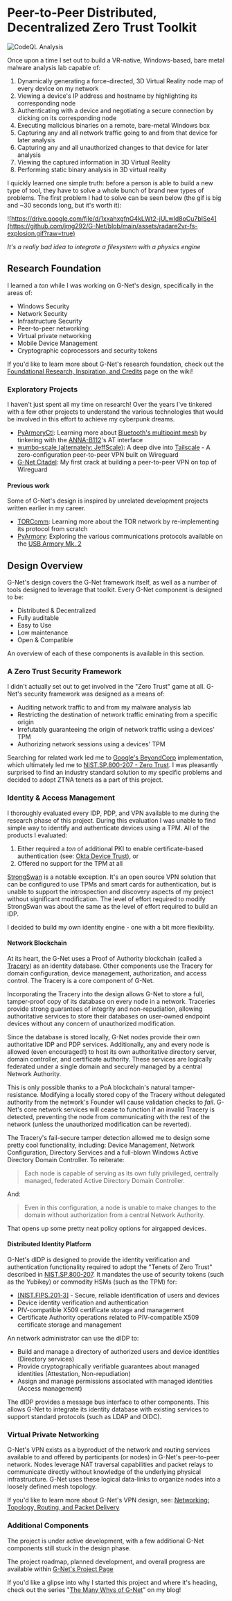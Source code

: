 # Peer-to-Peer Distributed, Decentralized Zero Trust Toolkit

![CodeQL Analysis](https://github.com/jmg292/G-Net/actions/workflows/codeql-analysis.yml/badge.svg)

Once upon a time I set out to build a VR-native, Windows-based, bare metal malware analysis lab capable of:

1. Dynamically generating a force-directed, 3D Virtual Reality node map of every device on my network
2. Viewing a device's IP address and hostname by highlighting its corresponding node
3. Authenticating with a device and negotiating a secure connection by clicking on its corresponding node
4. Executing malicious binaries on a remote, bare-metal Windows box
5. Capturing any and all network traffic going to and from that device for later analysis
6. Capturing any and all unauthorized changes to that device for later analysis
7. Viewing the captured information in 3D Virtual Reality
8. Performing static binary analysis in 3D virtual reality

I quickly learned one simple truth: before a person is able to build a new type of tool, they have to solve a whole bunch of brand new types of problems.  The first problem I had to solve can be seen below (the gif is big and ~30 seconds long, but it's worth it):

![https://drive.google.com/file/d/1xxahxgfnG4kLWt2-jULwId8oCu7bISe4](https://github.com/jmg292/G-Net/blob/main/assets/radare2vr-fs-explosion.gif?raw=true)

_It's a really bad idea to integrate a filesystem with a physics engine_

## Research Foundation

I learned a _ton_ while I was working on G-Net's design, specifically in the areas of:

* Windows Security
* Network Security
* Infrastructure Security
* Peer-to-peer networking
* Virtual private networking
* Mobile Device Management
* Cryptographic coprocessors and security tokens

If you'd like to learn more about G-Net's research foundation, check out the [Foundational Research, Inspiration, and Credits](https://github.com/jmg292/G-Net/wiki/Foundational-Research,-Inspiration,-and-Credits) page on the wiki!

### Exploratory Projects

I haven't just spent all my time on research!  Over the years I've tinkered with a few other projects to understand the various technologies that would be involved in this effort to achieve my cyberpunk dreams.

* [PyArmoryCtl](https://github.com/jmg292/pyarmoryctl): Learning more about [Bluetooth's multipoint mesh](https://www.bluetooth.com/learn-about-bluetooth/recent-enhancements/mesh/mesh-faq/) by tinkering with the [ANNA-B112](https://www.u-blox.com/en/product/anna-b112-open-cpu)'s AT interface
* [wumbo-scale (alternately: JeffScale)](https://github.com/jmg292/wumbo-scale): A deep dive into [Tailscale](https://tailscale.com/) - A zero-configuration peer-to-peer VPN built on Wireguard
* [G-Net Citadel](https://github.com/jmg292/G-Net_Archive/tree/main/CitadelNetworkManager): My first crack at building a peer-to-peer VPN on top of Wireguard

#### Previous work

Some of G-Net's design is inspired by unrelated development projects written earlier in my career.

* [TORComm](https://github.com/jmg292/TORComm): Learning more about the TOR network by re-implementing its protocol from scratch
* [PyArmory](https://github.com/jmg292/PyArmory): Exploring the various communications protocols available on the [USB Armory Mk. 2](https://github.com/usbarmory/usbarmory)

## Design Overview

G-Net's design covers the G-Net framework itself, as well as a number of tools designed to leverage that toolkit. Every G-Net component is designed to be:

* Distributed & Decentralized
* Fully auditable
* Easy to Use
* Low maintenance
* Open & Compatible

An overview of each of these components is available in this section.

### A Zero Trust Security Framework

I didn't actually set out to get involved in the "Zero Trust" game at all. G-Net's security framework was designed as a means of:

* Auditing network traffic to and from my malware analysis lab
* Restricting the destination of network traffic eminating from a specific origin
* Irrefutably guaranteeing the origin of network traffic using a devices' TPM
* Authorizing network sessions using a devices' TPM

Searching for related work led me to [Google's BeyondCorp](https://storage.googleapis.com/pub-tools-public-publication-data/pdf/43231.pdf) implementation, which ultimately led me to [NIST.SP.800-207 - Zero Trust](https://nvlpubs.nist.gov/nistpubs/SpecialPublications/NIST.SP.800-207.pdf). I was pleasantly surprised to find an industry standard solution to my specific problems and decided to adopt ZTNA tenets as a part of this project.

### Identity & Access Management

I thoroughly evaluated every IDP, PDP, and VPN available to me during the research phase of this project. During this evaluation I was unable to find simple way to identify and authenticate devices using a TPM.  All of the products I evaluated:

1. Either required a _ton_ of additional PKI to enable certificate-based authentication (see: [Okta Device Trust](https://help.okta.com/en-us/Content/Topics/Mobile/Okta_Mobile_Device_Trust_Windows-desktop.htm)), or
2. Offered no support for the TPM at all

[StrongSwan](https://www.strongswan.org/) is a notable exception.  It's an open source VPN solution that can be configured to use TPMs and smart cards for authentication, but is unable to support the introspection and discovery aspects of my project without significant modification.  The level of effort required to modify StrongSwan was about the same as the level of effort required to build an IDP.

I decided to build my own identity engine - one with a bit more flexibility.

#### Network Blockchain

At its heart, the G-Net uses a Proof of Authority blockchain (called a [Tracery](https://github.com/jmg292/G-Net/wiki/Traceries:-The-Network-Configuration-Blockchain)) as an identity database.  Other components use the Tracery for domain configuration, device management, authorization, and access control. The Tracery is a core component of G-Net.  

Incorporating the Tracery into the design allows G-Net to store a full, tamper-proof copy of its database on every node in a network. Traceries provide strong guarantees of integrity and non-repudiation, allowing authoritative services to store their databases on user-owned endpoint devices without any concern of unauthorized modification. 

Since the database is stored locally, G-Net nodes provide their own authoritative IDP and PDP services. Additionally, any and every node is allowed (even encouraged!) to host its own authoritative directory server, domain controller, and certificate authority. These services are logically federated under a single domain and securely managed by a central Network Authority.

This is only possible thanks to a PoA blockchain's natural tamper-resistance. Modifying a locally stored copy of the Tracery without delegated authority from the network's Founder will cause validation checks to _fail_. G-Net's core network services will cease to function if an invalid Tracery is detected, preventing the node from communicating with the rest of the network (unless the unauthorized modification can be reverted).

The Tracery's fail-secure tamper detection allowed me to design some pretty cool functionality, including: Device Management, Network Configuration, Directory Services and a full-blown Windows Active Directory Domain Controller. To reiterate: 

> Each node is capable of serving as its own fully privileged, centrally managed, federated Active Directory Domain Controller. 

And:

> Even in this configuration, a node is unable to make changes to the domain without authorization from a central Network Authority.

That opens up some pretty neat policy options for airgapped devices.

#### Distributed Identity Platform

G-Net's dIDP is designed to provide the identity verification and authentication functionality required to adopt the "Tenets of Zero Trust" described in [NIST.SP.800-207](https://nvlpubs.nist.gov/nistpubs/SpecialPublications/NIST.SP.800-207.pdf). It mandates the use of security tokens (such as the Yubikey) or commodity HSMs (such as the TPM) for:

* [[NIST.FIPS.201-3]](https://nvlpubs.nist.gov/nistpubs/FIPS/NIST.FIPS.201-3.pdf) - Secure, reliable identification of users and devices
* Device identity verification and authentication
* PIV-compatible X509 certificate storage and management
* Certificate Authority operations related to PIV-compatible X509 certificate storage and management

An network administrator can use the dIDP to:

* Build and manage a directory of authorized users and device identities (Directory services)
* Provide cryptographically verifiable guarantees about managed identities (Attestation, Non-repudiation)
* Assign and manage permissions associated with managed identities (Access management)

The dIDP provides a message bus interface to other components.  This allows G-Net to integrate its identity database with existing services to support standard protocols (such as LDAP and OIDC).

### Virtual Private Networking

G-Net's VPN exists as a byproduct of the network and routing services available to and offered by participants (or nodes) in G-Net's peer-to-peer network. Nodes leverage NAT traversal capabilities and packet relays to communicate directly without knowledge of the underlying physical infrastructure. G-Net uses these logical data-links to organize nodes into a loosely defined mesh topology.

If you'd like to learn more about G-Net's VPN design, see: [Networking: Topology, Routing, and Packet Delivery](https://github.com/jmg292/G-Net/wiki/Networking:-Topology,-Routing,-and-Packet-Delivery)

### Additional Components

The project is under active development, with a few additional G-Net components still stuck in the design phase.

The project roadmap, planned development, and overall progress are available within [G-Net's Project Page](https://github.com/users/jmg292/projects/1)

If you'd like a glipse into why I started this project and where it's heading, check out the series "[The Many Whys of G-Net](https://www.gnzlabs.io/gnzlabs-blog/many-whys-g-net/)" on my blog!

